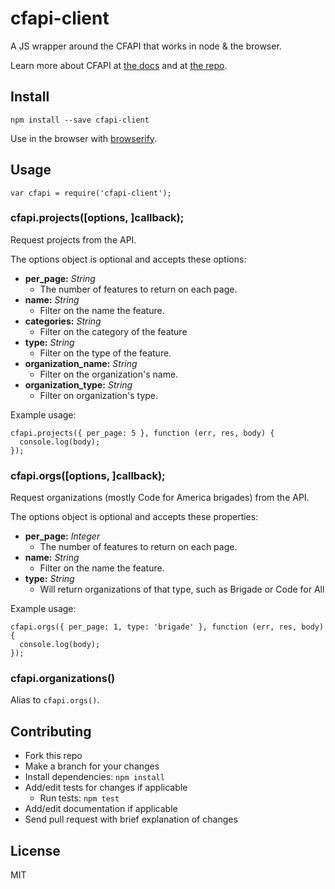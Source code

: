 # cfapi-client

A JS wrapper around the CFAPI that works in node & the browser.

Learn more about CFAPI at [the docs](http://cfapi.readme.io/v1.0/docs) and at [the repo](https://github.com/codeforamerica/cfapi).

## Install

```
npm install --save cfapi-client
```

Use in the browser with [browserify](https://github.com/substack/node-browserify).

## Usage

```
var cfapi = require('cfapi-client');
```

### cfapi.projects([options, ]callback);

Request projects from the API.

The options object is optional and accepts these options:

- **per_page:** _String_
  - The number of features to return on each page.
- **name:** _String_
  - Filter on the name the feature.
- **categories:** _String_
  - Filter on the category of the feature
- **type:** _String_
  - Filter on the type of the feature.
- **organization_name:** _String_
  - Filter on the organization's name.
- **organization_type:** _String_
  - Filter on organization's type.


Example usage:

```
cfapi.projects({ per_page: 5 }, function (err, res, body) {
  console.log(body);
});
```

### cfapi.orgs([options, ]callback);

Request organizations (mostly Code for America brigades) from the API.

The options object is optional and accepts these properties:

- **per_page:** _Integer_
  - The number of features to return on each page.
- **name:** _String_
  - Filter on the name the feature.
- **type:** _String_
  - Will return organizations of that type, such as Brigade or Code for All

Example usage:

```
cfapi.orgs({ per_page: 1, type: 'brigade' }, function (err, res, body) {
  console.log(body);
});
```

### cfapi.organizations()

Alias to `cfapi.orgs()`.

## Contributing
- Fork this repo
- Make a branch for your changes
- Install dependencies: `npm install`
- Add/edit tests for changes if applicable
  - Run tests: `npm test`
- Add/edit documentation if applicable
- Send pull request with brief explanation of changes

## License
MIT